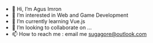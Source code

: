 - 👋 Hi, I’m Agus Imron
- 👀 I’m interested in Web and Game Development
- 🌱 I’m currently learning Vue.js
- 💞️ I’m looking to collaborate on ...
- 📫 How to reach me : email me sugagore@outlook.com

<!---
SamSuga25/SamSuga25 is a ✨ special ✨ repository because its `README.md` (this file) appears on your GitHub profile.
You can click the Preview link to take a look at your changes.
--->
